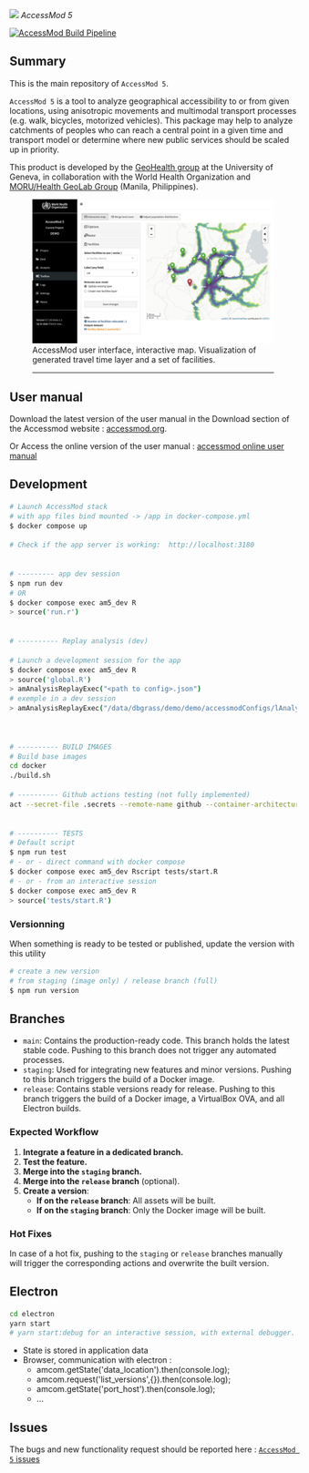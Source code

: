 ![](https://raw.githubusercontent.com/fxi/accessModShiny/master/www/logo/icons/logo32x32.png) _AccessMod 5_

[![AccessMod Build Pipeline](https://github.com/unige-geohealth/accessmod/actions/workflows/accessmod_pipeline.yml/badge.svg?branch=main)](https://github.com/unige-geohealth/accessmod/actions/workflows/accessmod_pipeline.yml)
## Summary

This is the main repository of `AccessMod 5`.

`AccessMod 5` is a tool to analyze geographical accessibility to or from given locations, using anisotropic movements and multimodal transport processes (e.g. walk, bicycles, motorized vehicles). This package may help to analyze catchments of peoples who can reach a central point in a given time and transport model or determine where new public services should be scaled up in priority.

This product is developed by the [GeoHealth group](https://unige.ch/geohealth) at the University of Geneva, in collaboration with the World Health Organization and [MORU/Health GeoLab Group](https://www.tropmedres.ac/units/moru-bangkok/epidemiology/our-team-1/health-geolab) (Manila, Philippines).

<figure>
<img src="www/img/am_screenshot_map.jpg" alt="AccessMod 5 : Interactive Map">
</a>
<figcaption>
</em>AccessMod user interface, interactive map. Visualization of generated travel time layer and a set of facilities.</em>
<hr>
</figcaption>
</figure>


## User manual

Download the latest version of the user manual in the Download section of the Accessmod website : [accessmod.org](https://www.accessmod.org/).

Or Access the online version of the user manual : [accessmod online user manual](https://doc-accessmod.unepgrid.ch/display/EN/AccessMod+5+user+manual)


## Development

```sh
# Launch AccessMod stack 
# with app files bind mounted -> /app in docker-compose.yml 
$ docker compose up

# Check if the app server is working:  http://localhost:3180


# --------- app dev session 
$ npm run dev 
# OR
$ docker compose exec am5_dev R
> source('run.r')


# ---------- Replay analysis (dev)

# Launch a development session for the app
$ docker compose exec am5_dev R
> source('global.R')
> amAnalysisReplayExec("<path to config>.json")
# exemple in a dev session
> amAnalysisReplayExec("/data/dbgrass/demo/demo/accessmodConfigs/lAnalysisParameters__425.json")



# ---------- BUILD IMAGES
# Build base images
cd docker
./build.sh

# ---------- Github actions testing (not fully implemented)
act --secret-file .secrets --remote-name github --container-architecture linux/amd64


# ---------- TESTS 
# Default script 
$ npm run test
# - or - direct command with docker compose 
$ docker compose exec am5_dev Rscript tests/start.R 
# - or - from an interactive session 
$ docker compose exec am5_dev R
> source('tests/start.R') 

```

### Versionning 

When something is ready to be tested or published, update the version with this utility

```sh 
# create a new version
# from staging (image only) / release branch (full)
$ npm run version 
```


## Branches
- `main`: Contains the production-ready code. This branch holds the latest stable code. Pushing to this branch does not trigger any automated processes.
- `staging`: Used for integrating new features and minor versions. Pushing to this branch triggers the build of a Docker image.
- `release`: Contains stable versions ready for release. Pushing to this branch triggers the build of a Docker image, a VirtualBox OVA, and all Electron builds.

### Expected Workflow

1. **Integrate a feature in a dedicated branch.**
2. **Test the feature.**
3. **Merge into the `staging` branch.**
4. **Merge into the `release` branch** (optional).
5. **Create a version**:
    - **If on the `release` branch**: All assets will be built.
    - **If on the `staging` branch**: Only the Docker image will be built.

### Hot Fixes

In case of a hot fix, pushing to the `staging` or `release` branches manually will trigger the corresponding actions and overwrite the built version.

## Electron

```sh
cd electron
yarn start 
# yarn start:debug for an interactive session, with external debugger.
```

- State is stored in application data 
- Browser, communication with electron : 
   - amcom.getState('data_location').then(console.log);
   - amcom.request('list_versions',{}).then(console.log);
   - amcom.getState('port_host').then(console.log);
   - ...

## Issues

The bugs and new functionality request should be reported here :
[`AccessMod 5` issues](https://github.com/fxi/accessModShiny/issues)
